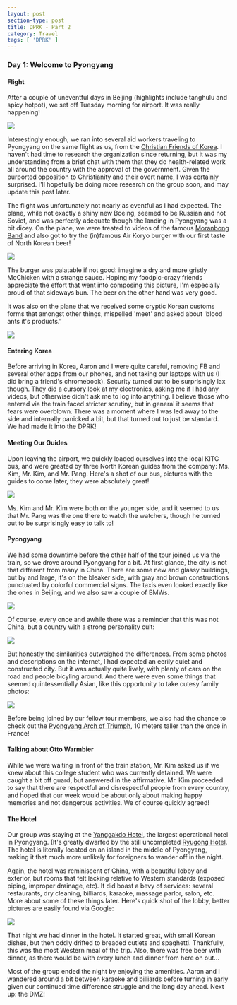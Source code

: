 ```yaml
---
layout: post
section-type: post
title: DPRK - Part 2
category: Travel
tags: [ 'DPRK' ]
---
```


### Day 1: Welcome to Pyongyang

#### Flight

After a couple of uneventful days in Beijing (highlights include tanghulu and spicy hotpot), we
set off Tuesday morning for airport. It was really happening!

![](https://dl.dropboxusercontent.com/s/ci7rrrjn5fi49ky/P3140001.JPG?dl=0)

Interestingly enough, we ran into several aid workers traveling to Pyongyang on the same flight
as us, from the [Christian Friends of Korea](http://cfk.org/about-cfk/). I haven't had time to
research the organization since returning, but it was my understanding from a brief chat with them
that they do health-related work all around the country with the approval
of the government. Given the purported opposition to Christianity and their overt name, I was
certainly surprised. I'll hopefully be doing more research on the group soon, and may update
this post later.

The flight was unfortunately not nearly as eventful as I had expected. The plane, while not
exactly a shiny new Boeing, seemed to be Russian and not Soviet, and was perfectly adequate
though the landing in Pyongyang was a bit dicey. 
On the plane, we were treated to videos of the famous
[Moranbong Band](https://www.youtube.com/watch?v=ERLaZ488I6k)
and also got to try the (in)famous Air Koryo burger with our first taste of North Korean beer!

![](https://dl.dropboxusercontent.com/s/eripochgwldnfgq/IMG_20160315_014901.jpg?dl=0)

The burger was palatable if not good: imagine a dry and more gristly McChicken with a strange sauce. 
Hoping my foodpic-crazy friends appreciate the effort that went into composing this picture,
I'm especially proud of that sideways bun. The beer on the other hand was very good.

It was also on the plane that we received some cryptic Korean customs forms that amongst other
things, mispelled 'meet' and asked about 'blood ants it's products.'

![](https://dl.dropboxusercontent.com/s/ttjayaijlev4as1/IMG_20160315_012501.jpg?dl=0)

#### Entering Korea

Before arriving in Korea, Aaron and I were quite careful, removing FB and several other apps
from our phones, and not taking our laptops with us (I did bring a friend's chromebook).
Security turned out to be surprisingly lax though. They did a cursory look at my electronics,
asking me if I had any videos, but otherwise didn't ask me to log into anything. I believe
those who entered via the train faced stricter scrutiny, but in general it seems that fears
were overblown. There was a moment where I was led away to the side and internally panicked a bit,
but that turned out to just be standard. We had made it into the DPRK!

#### Meeting Our Guides

Upon leaving the airport, we quickly loaded ourselves into the local KITC bus, and were
greated by three North Korean guides from the company: Ms. Kim, Mr. Kim, and Mr. Pang.
Here's a shot of our bus, pictures with the guides to come later, they were
absolutely great!

![](https://dl.dropboxusercontent.com/s/z2tsoox1w22tmm9/P3150066.JPG?dl=0)

Ms. Kim and Mr. Kim were both on the younger side, and it seemed to us that Mr. Pang
was the one there to watch the watchers, though he turned out to be surprisingly
easy to talk to!

#### Pyongyang

We had some downtime before the other half of the tour joined us via the train, so we drove
around Pyongyang for a bit. At first glance, the city is not that different from many
in China. There are some new and glassy buildings, but by and large, it's on the bleaker
side, with gray and brown constructions punctuated by colorful commercial signs. The taxis even
looked exactly like the ones in Beijing, and we also saw a couple of BMWs.

![](https://dl.dropboxusercontent.com/s/ja2y60wf0xjp560/P3150011.JPG?dl=0)

Of course, every once and awhile there was a reminder that this was not China, but a country
with a strong personality cult:

![](https://dl.dropboxusercontent.com/s/f9qz3xy6so3t0fa/P3150003.JPG?dl=0)

But honestly the similarities outweighed the differences. From some photos and descriptions
on the internet, I had expected an eerily quiet and constructed city. But it was actually quite
lively, with plenty of cars on the road and people bicyling around. And there were even some
things that seemed quintessentially Asian, like this opportunity to take cutesy family photos:

![](https://dl.dropboxusercontent.com/s/fhj46rmhguyckkj/P3150037.JPG?dl=0)

Before being joined by our fellow tour members, we also had the chance to check out the
[Pyongyang Arch of Triumph](https://en.wikipedia.org/wiki/Arch_of_Triumph_(Pyongyang)),
10 meters taller than the once in France!

#### Talking about Otto Warmbier

While we were waiting in front of the train station, Mr. Kim asked us if we knew about this
college student who was currently detained. We were caught a bit off guard, but answered in the
affirmative. Mr. Kim proceeded to say that there are respectful and disrespectful people from
every country, and hoped that our week would be about only about making happy memories and not
dangerous activities. We of course quickly agreed! 

#### The Hotel

Our group was staying at the
[Yanggakdo Hotel](https://www.tripadvisor.com/Hotel_Review-g294444-d644971-Reviews-Yanggakdo_Hotel-Pyongyang.html),
the largest operational hotel in Pyongyang. (It's greatly dwarfed by the still uncompleted
[Ryugong Hotel](https://en.wikipedia.org/wiki/Ryugyong_Hotel). The hotel is literally located on an
island in the middle of Pyongyang, making it that much more unlikely for foreigners to wander
off in the night.

Again, the hotel was reminiscent of China, with a beautiful lobby and exterior, but rooms that
felt lacking relative to Western standards (exposed piping, improper drainage, etc). It did
boast a bevy of services: several restaurants, dry cleaning, billiards, karaoke, massage parlor,
salon, etc. More about some of these things later. Here's quick shot of the lobby, better pictures
are easily found via Google:

![](https://dl.dropboxusercontent.com/s/raofej6uopm5xyl/P3180335.JPG?dl=0)

That night we had dinner in the hotel. It started great, with small Korean dishes,
but then oddly drifted
to breaded cutlets and spaghetti. Thankfully, this was the most Western meal of the trip.
Also, there was free beer with dinner, as there would be with every lunch and dinner
from here on out...

Most of the group ended the night by enjoying the amenities. Aaron and I wandered around a bit
between karaoke and billiards before turning in early given our continued time difference struggle
and the long day ahead. Next up: the DMZ! 